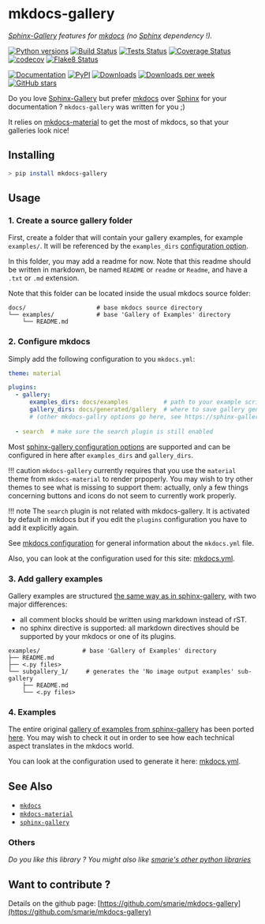 # mkdocs-gallery

*[Sphinx-Gallery](https://sphinx-gallery.github.io/) features for [mkdocs](https://www.mkdocs.org/) (no [Sphinx](sphinx-doc.org/) dependency !).*

[![Python versions](https://img.shields.io/pypi/pyversions/mkdocs-gallery.svg)](https://pypi.python.org/pypi/mkdocs-gallery/) [![Build Status](https://github.com/smarie/mkdocs-gallery/actions/workflows/base.yml/badge.svg)](https://github.com/smarie/mkdocs-gallery/actions/workflows/base.yml) [![Tests Status](./reports/junit/junit-badge.svg?dummy=8484744)](./reports/junit/report.html) [![Coverage Status](./reports/coverage/coverage-badge.svg?dummy=8484744)](./reports/coverage/index.html) [![codecov](https://codecov.io/gh/smarie/python-odsclient/branch/main/graph/badge.svg)](https://codecov.io/gh/smarie/python-odsclient) [![Flake8 Status](./reports/flake8/flake8-badge.svg?dummy=8484744)](./reports/flake8/index.html)

[![Documentation](https://img.shields.io/badge/doc-latest-blue.svg)](https://smarie.github.io/mkdocs-gallery/) [![PyPI](https://img.shields.io/pypi/v/mkdocs-gallery.svg)](https://pypi.python.org/pypi/mkdocs-gallery/) [![Downloads](https://pepy.tech/badge/mkdocs-gallery)](https://pepy.tech/project/mkdocs-gallery) [![Downloads per week](https://pepy.tech/badge/mkdocs-gallery/week)](https://pepy.tech/project/mkdocs-gallery) [![GitHub stars](https://img.shields.io/github/stars/smarie/mkdocs-gallery.svg)](https://github.com/smarie/mkdocs-gallery/stargazers)

Do you love [Sphinx-Gallery](https://sphinx-gallery.github.io/) but prefer [mkdocs](https://www.mkdocs.org/) over [Sphinx](sphinx-doc.org/) for your documentation ? `mkdocs-gallery` was written for you ;) 

It relies on [mkdocs-material](https://squidfunk.github.io/mkdocs-material) to get the most of mkdocs, so that your galleries look nice!

## Installing

```bash
> pip install mkdocs-gallery
```

## Usage

### 1. Create a source gallery folder

First, create a folder that will contain your gallery examples, for example `examples/`. It will be referenced by the `examples_dirs` [configuration option](#2-configure-mkdocs). 

In this folder, you may add a readme for now. Note that this readme should be written in markdown, be named `README` or `readme` or `Readme`, and have a `.txt` or `.md` extension.

Note that this folder can be located inside the usual mkdocs source folder:

```
docs/                    # base mkdocs source directory
└── examples/            # base 'Gallery of Examples' directory
    └── README.md
```


### 2. Configure mkdocs

Simply add the following configuration to you `mkdocs.yml`:

```yaml
theme: material

plugins:
  - gallery:
      examples_dirs: docs/examples          # path to your example scripts, relative to mkdocs.yml
      gallery_dirs: docs/generated/gallery  # where to save gallery generated output
      # (other mkdocs-gallry options go here, see https://sphinx-gallery.github.io/stable/configuration.html)
  
  - search  # make sure the search plugin is still enabled
```

Most [sphinx-gallery configuration options](https://sphinx-gallery.github.io/stable/configuration.html) are supported and can be configured in here after `examples_dirs` and `gallery_dirs`.

!!! caution
    `mkdocs-gallery` currently requires that you use the `material` theme from `mkdocs-material` to render prpoperly. You may wish to try other themes to see what is missing to support them: actually, only a few things concerning buttons and icons do not seem to currently work properly.

!!! note
    The `search` plugin is not related with mkdocs-gallery. It is activated by default in mkdocs but if you edit the `plugins` configuration you have to add it explicitly again.

See [mkdocs configuration](https://www.mkdocs.org/user-guide/configuration/) for general information about the `mkdocs.yml` file.

Also, you can look at the configuration used for this site: [mkdocs.yml](https://github.com/smarie/mkdocs-gallery/blob/main/mkdocs.yml).

### 3. Add gallery examples

Gallery examples are structured [the same way as in sphinx-gallery](https://sphinx-gallery.github.io/stable/syntax.html), with two major differences: 

 - all comment blocks should be written using markdown instead of rST. 
 - no sphinx directive is supported: all markdown directives should be supported by your mkdocs or one of its plugins.

```
examples/            # base 'Gallery of Examples' directory
├── README.md
├── <.py files>      
└── subgallery_1/     # generates the 'No image output examples' sub-gallery
    ├── README.md
    └── <.py files>
```

### 4. Examples

The entire original [gallery of examples from sphinx-gallery](https://sphinx-gallery.github.io/stable/auto_examples/index.html) has been ported [here](http://127.0.0.1:8000/generated/gallery/). You may wish to check it out in order to see how each technical aspect translates in the mkdocs world.

You can look at the configuration used to generate it here: [mkdocs.yml](https://github.com/smarie/mkdocs-gallery/blob/main/mkdocs.yml).

## See Also

 - [`mkdocs`](mkdocs.org/)
 - [`mkdocs-material`](https://squidfunk.github.io/mkdocs-material)
 - [`sphinx-gallery`](https://sphinx-gallery.github.io/)

### Others

*Do you like this library ? You might also like [smarie's other python libraries](https://github.com/smarie/OVERVIEW#python)* 

## Want to contribute ?

Details on the github page: [https://github.com/smarie/mkdocs-gallery](https://github.com/smarie/mkdocs-gallery)
